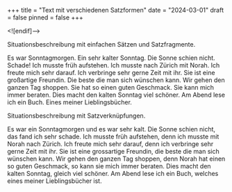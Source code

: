 +++
title = "Text mit verschiedenen Satzformen"
date = "2024-03-01"
draft = false
pinned = false
+++

<!\[endif]-->

<!--StartFragment-->

Situationsbeschreibung mit einfachen Sätzen und Satzfragmente.

<!--EndFragment-->

Es war Sonntagmorgen. Ein sehr kalter Sonntag. Die Sonne schien nicht. Schade! Ich musste früh aufstehen. Ich musste nach Zürich mit Norah. Ich freute mich sehr darauf. Ich verbringe sehr gerne Zeit mit ihr. Sie ist eine großartige Freundin. Die beste die man sich wünschen kann. Wir gehen den ganzen Tag shoppen. Sie hat so einen guten Geschmack. Sie kann mich immer beraten. Dies macht den kalten Sonntag viel schöner. Am Abend lese ich ein Buch. Eines meiner Lieblingsbücher.

<!--EndFragment--



<!--StartFragment-->

Situationsbeschreibung mit Satzverknüpfungen.

Es war ein Sonntagmorgen und es war sehr kalt. Die Sonne schien nicht, das fand ich sehr schade. Ich musste früh aufstehen, denn ich musste mit Norah nach Zürich. Ich freute mich sehr darauf, denn ich verbringe sehr gerne Zeit mit ihr. Sie ist eine grossartige Freundin, die beste die man sich wünschen kann. Wir gehen den ganzen Tag shoppen, denn Norah hat einen so guten Geschmack, so kann sie mich immer beraten. Dies macht den kalten Sonntag, gleich viel schöner. Am Abend lese ich ein Buch, welches eines meiner Lieblingsbücher ist.

<!--EndFragment-->